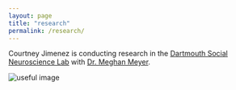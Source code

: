 ```yaml
---
layout: page
title: "research"
permalink: /research/
---
```


Courtney Jimenez is conducting research in the [Dartmouth Social Neuroscience Lab](http://www.dartmouth-socialneurolab.com/) with [Dr. Meghan Meyer](https://scholar.google.com/citations?user=4tyQoi0AAAAJ&hl=en).


![useful image](http://courtneyannjimenez.github.io/assets/logo.png)
